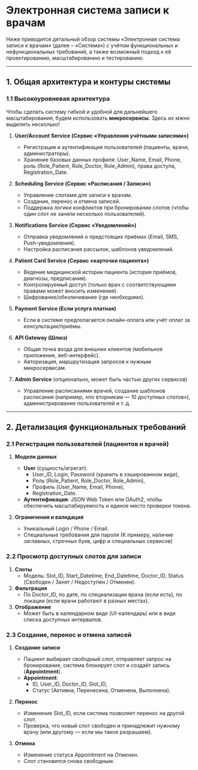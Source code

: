 # Электронная система записи к врачам

Ниже приводится детальный обзор системы «Электронная система записи к врачам» (далее – «Система») с учётом функциональных и нефункциональных требований, а также возможный подход к её проектированию, масштабированию и тестированию.

---

## 1. Общая архитектура и контуры системы

### 1.1 Высокоуровневая архитектура

Чтобы сделать систему гибкой и удобной для дальнейшего масштабирования, будем использовать **микросервисы**. Здесь их мжно выделить несколько!

1. **User/Account Service (Сервис «Управления учётными записями»)**  
   - Регистрация и аутентификация пользователей (пациенты, врачи, администраторы).  
   - Хранение базовых данных профиля: User_Name, Email, Phone, роль (Role_Patient, Role_Doctor, Role_Admin), права доступа, Registration_Date.

2. **Scheduling Service (Сервис «Расписания / Записи»)**  
   - Управление слотами для записи к врачам.  
   - Создание, перенос и отмена записей.  
   - Поддержка логики конфликтов при бронировании слотов (чтобы один слот не заняли несколько пользователей).

3. **Notifications Service (Сервис «Уведомлений»)**  
   - Отправка уведомлений о предстоящих приёмах (Email, SMS, Push-уведомления).  
   - Настройка расписания рассылок, шаблонов уведомлений.

4. **Patient Card Service (Сервис «карточки пациента»)**  
   - Ведение медицинской истории пациента (история приёмов, диагнозы, предписания).  
   - Контролируемый доступ (только врач с соответствующими правами может вносить изменения).  
   - Шифрование/обезличивание (где необходимо).

5. **Payment Service (Если услуга платная)**  
   - Если в системе предполагается онлайн-оплата или учёт оплат за консультации/приёмы.

6. **API Gateway (Шлюз)**  
   - Общая точка входа для внешних клиентов (мобильное приложение, веб-интерфейс).  
   - Авторизация, маршрутизация запросов к нужным микросервисам.

7. **Admin Service** (опционально, может быть частью других сервисов)  
   - Управление расписаниями врачей, создание шаблонов расписания (например, «по вторникам — 10 доступных слотов»), администрирование пользователей и т. д.

---

## 2. Детализация функциональных требований

### 2.1 Регистрация пользователей (пациентов и врачей)

1. **Модели данных**  
   - **User** (сущность/агрегат):  
     - User_ID, Login, Password (хранить в хэшированном виде),  
     - Роль (Role_Patient, Role_Doctor, Role_Admin),  
     - Профиль (User_Name, Email, Phone),  
     - Registration_Date.  
   - **Аутентификация**: JSON Web Token или OAuth2, чтобы обеспечить масштабируемость и единое место проверки токена.

2. **Ограничения и валидация**  
   - Уникальный Login / Phone / Email.  
   - Специальные требования для пароля (К примеру, наличие заглавных, строчных букв, цифр и специальных сервисов) 

### 2.2 Просмотр доступных слотов для записи

1. **Слоты**  
   - Модель: Slot_ID, Start_Datetime, End_Datetime, Doctor_ID, Status (Свободен / Занят / Недоступен / Отменен).  
2. **Фильтрация**  
   - По Doctor_ID, по дате, по специализации врача (если есть), по локации (если врачи работают в разных местах).  
3. **Отображение**  
   - Может быть в календарном виде (UI-календарь) или в виде списка доступных интервалов.

### 2.3 Создание, перенос и отмена записей

1. **Создание записи**  
   - Пациент выбирает свободный слот, отправляет запрос на бронирование, система блокирует слот и создаёт запись (**Appointment**).  
   - **Appointment**:  
     - ID, User_ID, Doctor_ID, Slot_ID,  
     - Статус (Активна, Перенесена, Отменена, Выполнена).

2. **Перенос**  
   - Изменение Slot_ID, если система позволяет перенос на другой слот.  
   - Проверка, что новый слот свободен и принадлежит нужному врачу (или другому — если мы такое разрашаем).

3. **Отмена**  
   - Изменение статуса Appointment на *Отменен*.  
   - Слот становится снова свободным.
